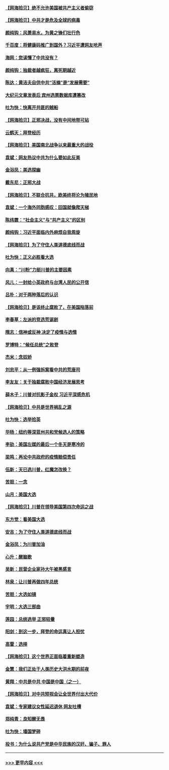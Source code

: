 #### [【网海拾贝】绝不允许美国被共产主义者偷窃](../pages/nsc993/n12573396.md?t=11251751) 
#### [【网海拾贝】中共才是危及全球的病毒](../pages/nsc993/n12571204.md?t=11251751) 
#### [颜纯钩：风萧易水，为黄之锋们壮行色](../pages/nsc993/n12571487.md?t=11251751) 
#### [千百度：将健康码推广到国外？习近平遭网友呛声](../pages/nsc993/n12570808.md?t=11251751) 
#### [海网：您读懂了中共没有？](../pages/nsc993/n12570487.md?t=11251751) 
#### [颜纯钩：独裁者越疯狂，离死期越近](../pages/nsc993/n12569055.md?t=11251751) 
#### [陈达：黄洁夫自供中共“活摘”是“发展需要”](../pages/nsc993/n12568541.md?t=11251751) 
#### [大纪元文章发表后 宾州选票数据库遭篡改](../pages/nsc993/n12568105.md?t=11251751) 
#### [吐为快：快离开共匪的贼船](../pages/nsc993/n12568462.md?t=11251751) 
#### [【网海拾贝】正邪决战，没有中间地带可站](../pages/nsc993/n12568439.md?t=11251751) 
#### [云鹤天：拜登经历](../pages/nsc993/n12567294.md?t=11251751) 
#### [【网海拾贝】美国南北战争以来最重大的战役](../pages/nsc993/n12567247.md?t=11251751) 
#### [袁斌：网友热议中共为什么要如此反美](../pages/nsc993/n12567162.md?t=11251751) 
#### [金浴凤：美选探幽](../pages/nsc993/n12567147.md?t=11251751) 
#### [戴东尼：正邪大战](../pages/nsc993/n12567033.md?t=11251751) 
#### [【网海拾贝】不联合抗共，欧美终将沦为殖民地](../pages/nsc993/n12565068.md?t=11251751) 
#### [袁斌：一个海外同胞感叹：回国就像爬天梯](../pages/nsc993/n12564986.md?t=11251751) 
#### [陈纬霆：“社会主义”与“共产主义”的区别](../pages/nsc993/n12562417.md?t=11251751) 
#### [颜纯钩：习近平面临内外麻烦自我周旋](../pages/nsc993/n12563356.md?t=11251751) 
#### [【网海拾贝】为了守住人类道德底线而战](../pages/nsc993/n12562542.md?t=11251751) 
#### [吐为快：正义必胜看大选](../pages/nsc993/n12561967.md?t=11251751) 
#### [向真：“川粉”力挺川普的主要因素](../pages/nsc993/n12560774.md?t=11251751) 
#### [风儿：一封给小英政府与台湾人民的公开信](../pages/nsc993/n12560581.md?t=11251751) 
#### [吕朴：对于两种落后的认识](../pages/nsc993/n12560492.md?t=11251751) 
#### [【网海拾贝】是该终止腐败了，在美国陷落前](../pages/nsc993/n12559936.md?t=11251751) 
#### [李春草：左派的竞选荒诞剧](../pages/nsc993/n12558380.md?t=11251751) 
#### [隋志：信神或反神 决定了疫情与选情](../pages/nsc993/n12558255.md?t=11251751) 
#### [罗博特：“候任总统”之败登](../pages/nsc993/n12558189.md?t=11251751) 
#### [杰米：念奴娇](../pages/nsc993/n12558174.md?t=11251751) 
#### [刘忠平：从一例强拆案看中共的荒唐司](../pages/nsc993/n12558036.md?t=11251751) 
#### [李友友：关于独裁腐败中国经济发展思考](../pages/nsc993/n12558004.md?t=11251751) 
#### [薛木子：川普对抗影子金权 习近平深感危机](../pages/nsc993/n12557342.md?t=11251751) 
#### [【网海拾贝】中共是世界祸乱之源](../pages/nsc993/n12555353.md?t=11251751) 
#### [吐为快：选举拾英](../pages/nsc993/n12555041.md?t=11251751) 
#### [华旸：纽约等深蓝州共和党候选人的策略](../pages/nsc993/n12554309.md?t=11251751) 
#### [李劼：美国左媒的最后一个冬天是寒冷的](../pages/nsc993/n12552947.md?t=11251751) 
#### [梁鸣：再论中共政府的疫情赔偿责任](../pages/nsc993/n12553012.md?t=11251751) 
#### [伍新：天已选川普，红魔怎改换？](../pages/nsc993/n12552970.md?t=11251751) 
#### [苦胆：一念](../pages/nsc993/n12552957.md?t=11251751) 
#### [山月：美国大选](../pages/nsc993/n12552446.md?t=11251751) 
#### [【网海拾贝】川普在领导美国第四次命运之战](../pages/nsc993/n12551973.md?t=11251751) 
#### [东方觉：看美国大选](../pages/nsc993/n12551647.md?t=11251751) 
#### [安吉：为了守住人类道德底线而战](../pages/nsc993/n12551111.md?t=11251751) 
#### [金浴凤：为川普加油](../pages/nsc993/n12551085.md?t=11251751) 
#### [心升：醒脑歌](../pages/nsc993/n12550984.md?t=11251751) 
#### [吴新：民营企业家孙大午被黑感言](../pages/nsc993/n12550656.md?t=11251751) 
#### [林泉：让川普再做四年总统](../pages/nsc993/n12550640.md?t=11251751) 
#### [苦胆：大选如镜](../pages/nsc993/n12550630.md?t=11251751) 
#### [宇明：大选三部曲](../pages/nsc993/n12550603.md?t=11251751) 
#### [莲园：总统选举 正邪较量](../pages/nsc993/n12550594.md?t=11251751) 
#### [阳剑：到这一步，拜登的命运真让人担忧](../pages/nsc993/n12549093.md?t=11251751) 
#### [高雷：选择](../pages/nsc993/n12549087.md?t=11251751) 
#### [【网海拾贝】这个世界正面临着重新塑造](../pages/nsc993/n12548326.md?t=11251751) 
#### [金慧：我们正处于人类历史大洪水期的前夜](../pages/nsc993/n12547914.md?t=11251751) 
#### [黄翔：中共是中共 中国是中国（之一）](../pages/nsc993/n12547576.md?t=11251751) 
#### [【网海拾贝】对中共短视会让全世界付出大代价](../pages/nsc993/n12546043.md?t=11251751) 
#### [袁斌：专家建议女性延迟退休 网友吐槽](../pages/nsc993/n12545424.md?t=11251751) 
#### [郑纯青：良知醒无畏](../pages/nsc993/n12545394.md?t=11251751) 
#### [吐为快：墙国梦碎](../pages/nsc993/n12545309.md?t=11251751) 
#### [投书：为什么说共产党是中华民族的汉奸、骗子、罪人](../pages/nsc993/n12545089.md?t=11251751) 

----
#### [ >>> 更早内容 <<< ](../indexes/nsc993-earlier.md)
